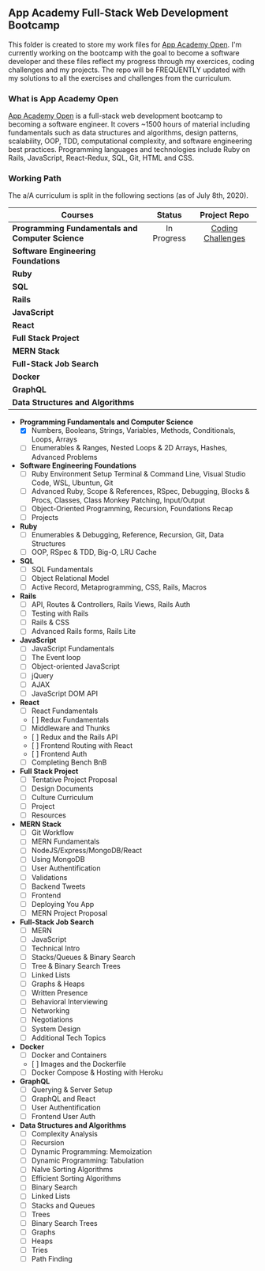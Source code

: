 ## App Academy Full-Stack Web Development Bootcamp

This folder is created to store my work files for [App Academy Open](https://open.appacademy.io/). I'm currently working on the bootcamp with the goal to become a software developer and these files reflect my progress through my exercices, coding challenges and my projects.
The repo will be FREQUENTLY updated with my solutions to all the exercises and challenges from the curriculum.

### What is App Academy Open

[App Academy Open](https://open.appacademy.io/) is a full-stack web development bootcamp to becoming a software engineer. It covers ~1500 hours of material including fundamentals such as data structures and algorithms, design patterns, scalability, OOP, TDD, computational complexity, and software engineering best practices. Programming languages and technologies include Ruby on Rails, JavaScript, React-Redux, SQL, Git, HTML and CSS.

### Working Path

The a/A curriculum is split in the following sections (as of July 8th, 2020). 

 Courses       | Status        | Project Repo  
 ------------- |:-------------:|:-------------:
 **Programming Fundamentals and Computer Science** | In Progress | [Coding Challenges](https://github.com/Pixelus/App-Academy-Full-Stack-Web-Development-Bootcamp/tree/master/Programming%20Fundamentals%20and%20Computer%20Science/Intro%20To%20Programming) 
 **Software Engineering Foundations** |       |    
 **Ruby** |       |     
 **SQL** |       |     
 **Rails** |       |     
 **JavaScript** |       |     
 **React** |       |     |
 **Full Stack Project** |       |     
 **MERN Stack** |       |     
 **Full-Stack Job Search** |       |     
 **Docker** |       |     
 **GraphQL** |       |     
 **Data Structures and Algorithms** |       |     

* **Programming Fundamentals and Computer Science**
  - [x] Numbers, Booleans, Strings, Variables, Methods, Conditionals, Loops, Arrays
  - [ ] Enumerables & Ranges, Nested Loops & 2D Arrays, Hashes, Advanced Problems
* **Software Engineering Foundations**
  - [ ] Ruby Environment Setup Terminal & Command Line, Visual Studio Code, WSL, Ubuntun, Git
  - [ ] Advanced Ruby, Scope & References, RSpec, Debugging, Blocks & Procs, Classes, Class Monkey Patching, Input/Output
  - [ ] Object-Oriented Programming, Recursion, Foundations Recap
  - [ ] Projects
* **Ruby**
  - [ ] Enumerables & Debugging, Reference, Recursion, Git, Data Structures
  - [ ] OOP, RSpec & TDD, Big-O, LRU Cache
* **SQL**
  - [ ] SQL Fundamentals
  - [ ] Object Relational Model
  - [ ] Active Record, Metaprogramming, CSS, Rails, Macros
* **Rails**
  - [ ] API, Routes & Controllers, Rails Views, Rails Auth
  - [ ] Testing with Rails
  - [ ] Rails & CSS
  - [ ] Advanced Rails forms, Rails Lite
* **JavaScript**
  - [ ] JavaScript Fundamentals
  - [ ] The Event loop
  - [ ] Object-oriented JavaScript
  - [ ] jQuery
  - [ ] AJAX
  - [ ] JavaScript DOM API
* **React**
  - [ ] React Fundamentals
  - [ ] Redux Fundamentals
  - [ ] Middleware and Thunks
  - [ ] Redux and the Rails API
  - [ ] Frontend Routing with React
  - [ ] Frontend Auth
  - [ ] Completing Bench BnB
* **Full Stack Project**
  - [ ] Tentative Project Proposal
  - [ ] Design Documents
  - [ ] Culture Curriculum
  - [ ] Project
  - [ ] Resources
* **MERN Stack**
  - [ ] Git Workflow
  - [ ] MERN Fundamentals
  - [ ] NodeJS/Express/MongoDB/React
  - [ ] Using MongoDB
  - [ ] User Authentification
  - [ ] Validations
  - [ ] Backend Tweets
  - [ ] Frontend
  - [ ] Deploying You App
  - [ ] MERN Project Proposal
* **Full-Stack Job Search**
  - [ ] MERN
  - [ ] JavaScript
  - [ ] Technical Intro
  - [ ] Stacks/Queues & Binary Search
  - [ ] Tree & Binary Search Trees
  - [ ] Linked Lists
  - [ ] Graphs & Heaps
  - [ ] Written Presence
  - [ ] Behavioral Interviewing
  - [ ] Networking
  - [ ] Negotiations
  - [ ] System Design
  - [ ] Additional Tech Topics
* **Docker**
  - [ ] Docker and Containers
  - [ ] Images and the Dockerfile
  - [ ] Docker Compose & Hosting with Heroku
* **GraphQL**
   - [ ] Querying & Server Setup
   - [ ] GraphQL and React
   - [ ] User Authentification
   - [ ] Frontend User Auth
* **Data Structures and Algorithms**
   - [ ] Complexity Analysis
   - [ ] Recursion
   - [ ] Dynamic Programming: Memoization
   - [ ] Dynamic Programming: Tabulation
   - [ ] Nalve Sorting Algorithms
   - [ ] Efficient Sorting Algorithms
   - [ ] Binary Search
   - [ ] Linked Lists
   - [ ] Stacks and Queues
   - [ ] Trees
   - [ ] Binary Search Trees
   - [ ] Graphs
   - [ ] Heaps
   - [ ] Tries
   - [ ] Path Finding
